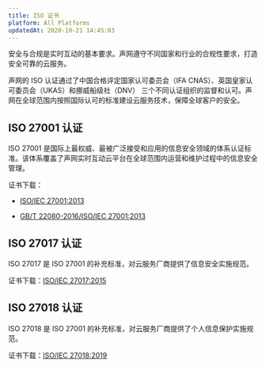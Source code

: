 ```yaml
---
title: ISO 证书
platform: All Platforms
updatedAt: 2020-10-21 14:45:03
---
```

安全与合规是实时互动的基本要求。声网遵守不同国家和行业的合规性要求，打造安全可靠的云服务。

声网的 ISO 认证通过了中国合格评定国家认可委员会（IFA CNAS）、英国皇家认可委员会（UKAS）和挪威船级社（DNV） 三个不同认证组织的监督和认可。声网在全球范围内按照国际认可的标准建设云服务技术，保障全球客户的安全。

## ISO 27001 认证

ISO 27001 是国际上最权威、最被广泛接受和应用的信息安全领域的体系认证标准。该体系覆盖了声网实时互动云平台在全球范围内运营和维护过程中的信息安全管理。

证书下载：

- [ISO/IEC 27001:2013](https://web-cdn.agora.io/docs-files/1603248023032)

- [GB/T 22080-2016/ISO/IEC 27001:2013](https://web-cdn.agora.io/docs-files/1603248948727)

## ISO 27017 认证

ISO 27017 是 ISO 27001 的补充标准，对云服务厂商提供了信息安全实施规范。

证书下载：[ISO/IEC 27017:2015 ](https://web-cdn.agora.io/docs-files/1603249196108)

## ISO 27018 认证

ISO 27018 是 ISO 27001 的补充标准，对云服务厂商提供了个人信息保护实施规范。

证书下载：[ISO/IEC 27018:2019 ](https://web-cdn.agora.io/docs-files/1603249122450)


